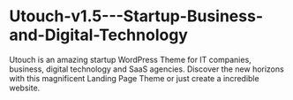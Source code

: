 # Utouch-v1.5---Startup-Business-and-Digital-Technology
Utouch is an amazing startup WordPress Theme for IT companies, business, digital technology and SaaS agencies. Discover the new horizons with this magnificent Landing Page Theme or just create a incredible website.
